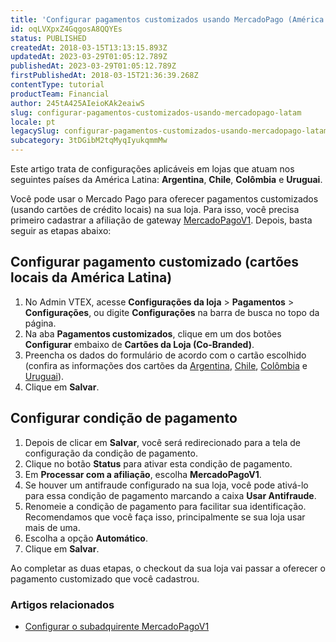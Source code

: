 ```yaml
---
title: 'Configurar pagamentos customizados usando MercadoPago (América Latina)'
id: oqLVXpxZ4GqgosA8QQYEs
status: PUBLISHED
createdAt: 2018-03-15T13:13:15.893Z
updatedAt: 2023-03-29T01:05:12.789Z
publishedAt: 2023-03-29T01:05:12.789Z
firstPublishedAt: 2018-03-15T21:36:39.268Z
contentType: tutorial
productTeam: Financial
author: 245tA425AIeioKAk2eaiwS
slug: configurar-pagamentos-customizados-usando-mercadopago-latam
locale: pt
legacySlug: configurar-pagamentos-customizados-usando-mercadopago-latam
subcategory: 3tDGibM2tqMyqIyukqmmMw
---
```


<div class="alert alert-warning">
Este artigo trata de configurações aplicáveis em lojas que atuam nos seguintes países da América Latina: <strong>Argentina</strong>, <strong>Chile</strong>, <strong>Colômbia</strong> e <strong>Uruguai</strong>.
</div>

Você pode usar o Mercado Pago para oferecer pagamentos customizados (usando cartões de crédito locais) na sua loja. Para isso, você precisa primeiro cadastrar a afiliação de gateway [MercadoPagoV1](/pt/tutorial/configurar-o-subadquirente-mercadopagov1). Depois, basta seguir as etapas abaixo:

## Configurar pagamento customizado (cartões locais da América Latina)
1. No Admin VTEX, acesse **Configurações da loja** > **Pagamentos** > **Configurações**, ou digite **Configurações** na barra de busca no topo da página.
2. Na aba __Pagamentos customizados__, clique em um dos botões __Configurar__ embaixo de __Cartões da Loja (Co-Branded)__.
3. Preencha os dados do formulário de acordo com o cartão escolhido (confira as informações dos cartões da [Argentina](/pt/faq/informacoes-dos-pagamentos-customizados-da-argentina), [Chile](/pt/faq/informacoes-dos-pagamentos-customizados-do-chile), [Colômbia](/pt/faq/informacoes-dos-pagamentos-customizados-da-colombia) e [Uruguai](/pt/faq/informacoes-dos-pagamentos-customizados-do-uruguai)).
4. Clique em __Salvar__.

## Configurar condição de pagamento
1. Depois de clicar em __Salvar__, você será redirecionado para a tela de configuração da condição de pagamento.
2. Clique no botão __Status__ para ativar esta condição de pagamento.
3. Em __Processar com a afiliação__, escolha __MercadoPagoV1__.
4. Se houver um antifraude configurado na sua loja, você pode ativá-lo para essa condição de pagamento marcando a caixa __Usar Antifraude__.
5. Renomeie a condição de pagamento para facilitar sua identificação. Recomendamos que você faça isso, principalmente se sua loja usar mais de uma.
6. Escolha a opção __Automático__.
7. Clique em __Salvar__.

Ao completar as duas etapas, o checkout da sua loja vai passar a oferecer o pagamento customizado que você cadastrou.

### Artigos relacionados
- [Configurar o subadquirente MercadoPagoV1](/pt/tutorial/configurar-o-subadquirente-mercadopagov1)
